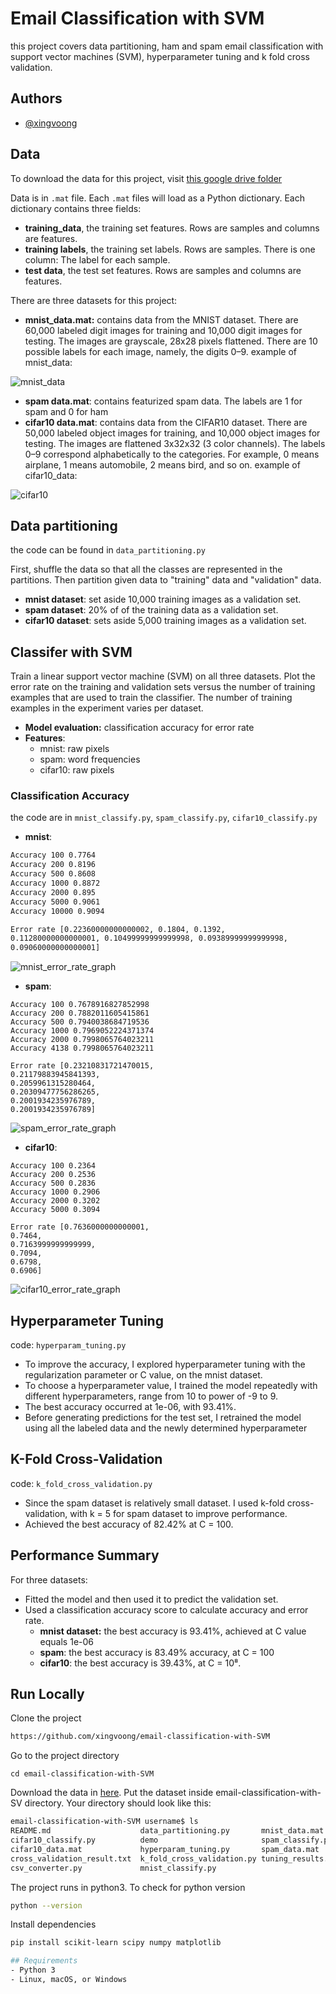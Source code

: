 # Email Classification with SVM
this project covers data partitioning, ham and spam email classification with support vector machines (SVM),
hyperparameter tuning and k fold cross validation.

## Authors
- [@xingvoong](https://github.com/xingvoong)

## Data
To download the data for this project, visit [this google drive folder](https://drive.google.com/drive/folders/1iknXeSFmPjvSfySFEIZFnFXIvziYyLF2?usp=sharing)


Data is in `.mat` file.  Each `.mat` files will load as a Python dictionary.  Each dictionary contains three fields:
- **training_data**, the training set features. Rows are samples and columns are features.
- **training labels**, the training set labels. Rows are samples. There is one column: The label for each sample.
- **test data**, the test set features. Rows are samples and columns are features.

There are three datasets for this project:
- **mnist_data.mat:** contains data from the MNIST dataset. There are 60,000 labeled digit images for training and 10,000 digit images for testing. The images are grayscale, 28x28 pixels flattened. There are 10 possible labels for each image, namely, the digits 0–9.
example of mnist_data:

![mnist_data](https://raw.githubusercontent.com/xingvoong/email-classification-with-SVM/main/demo/mnist-dataset.png?token=AHX47R2T7FIWRNI7SN2DC23BMHAV6)

- **spam data.mat**: contains featurized spam data. The labels are 1 for spam and 0 for ham
- **cifar10 data.mat**: contains data from the CIFAR10 dataset. There are 50,000 labeled object images for training, and 10,000 object images for testing. The images are flattened 3x32x32 (3 color channels). The labels 0–9 correspond alphabetically to the categories. For example, 0 means airplane, 1 means automobile, 2 means bird, and so on.
example of cifar10_data:

![cifar10](https://raw.githubusercontent.com/xingvoong/email-classification-with-SVM/main/demo/cifar10-dataset.png?token=AHX47RZX3HMBGGSPY75FQFLBMHAYQ)

## Data partitioning
the code can be found in `data_partitioning.py`

First, shuffle the data so that all the classes are represented in the partitions.  Then partition given data to "training" data and "validation" data.
- **mnist dataset**: set aside 10,000 training images as a validation set.
- **spam dataset**: 20% of of the training data as a validation set.
- **cifar10 dataset**: sets aside 5,000 training images as a validation set.

## Classifer with SVM
Train a linear support vector machine (SVM) on all three datasets. Plot the error rate on the training
and validation sets versus the number of training examples that are used to train the classifier.
The number of training examples in the experiment varies per dataset.

- **Model evaluation:** classification accuracy for error rate
- **Features**:
    - mnist: raw pixels
    - spam: word frequencies
    - cifar10: raw pixels 

### Classification Accuracy
the code are in `mnist_classify.py`, `spam_classify.py`, `cifar10_classify.py`
- **mnist**: 
```bash
Accuracy 100 0.7764
Accuracy 200 0.8196
Accuracy 500 0.8608
Accuracy 1000 0.8872
Accuracy 2000 0.895
Accuracy 5000 0.9061
Accuracy 10000 0.9094

Error rate [0.22360000000000002, 0.1804, 0.1392,
0.11280000000000001, 0.10499999999999998, 0.09389999999999998,
0.09060000000000001]
```
![mnist_error_rate_graph](https://raw.githubusercontent.com/xingvoong/email-classification-with-SVM/main/demo/mnist_error_rate_graph.png?token=AHX47RZGJP6BN7XOPHDGRPLBMHA6Y)
- **spam**:
```
Accuracy 100 0.7678916827852998
Accuracy 200 0.7882011605415861
Accuracy 500 0.7940038684719536
Accuracy 1000 0.7969052224371374
Accuracy 2000 0.7998065764023211
Accuracy 4138 0.7998065764023211

Error rate [0.23210831721470015,
0.21179883945841393, 
0.2059961315280464, 
0.20309477756286265, 
0.2001934235976789, 
0.2001934235976789]
```
![spam_error_rate_graph](https://raw.githubusercontent.com/xingvoong/email-classification-with-SVM/main/demo/spam_error_rate_graph.png?token=AHX47RY3BEGGTPYUWBP4LS3BMHBB4)

- **cifar10**:
```
Accuracy 100 0.2364
Accuracy 200 0.2536
Accuracy 500 0.2836
Accuracy 1000 0.2906
Accuracy 2000 0.3202
Accuracy 5000 0.3094

Error rate [0.7636000000000001, 
0.7464, 
0.7163999999999999, 
0.7094, 
0.6798, 
0.6906]
```
![cifar10_error_rate_graph](https://raw.githubusercontent.com/xingvoong/email-classification-with-SVM/main/demo/cifar10_error_rate_graph.png?token=AHX47R2VRTTEE5U57XMHC2LBMHBDY)
## Hyperparameter Tuning
code: `hyperparam_tuning.py` 

- To improve the accuracy, I explored hyperparameter tuning with the regularization parameter or C value, on the mnist dataset.
- To choose a hyperparameter value, I trained the model repeatedly with different hyperparameters, range from 10 to power of -9 to 9.
- The best accuracy occurred at 1e-06, with 93.41%.
- Before generating predictions for the test set,  I retrained the model using all the labeled data and the newly determined hyperparameter

## K-Fold Cross-Validation
code: `k_fold_cross_validation.py`
- Since the spam dataset is relatively small dataset. I used k-fold cross-validation, with k = 5 for spam dataset to improve performance.
- Achieved the best accuracy of 82.42% at C = 100.

## Performance Summary
For three datasets:
- Fitted the model and then used it to predict the validation set.  
- Used a classification accuracy score to calculate accuracy and error rate.  
    - **mnist dataset:** the best accuracy is 93.41%, achieved at C value equals 1e-06
    - **spam**: the best accuracy is 83.49% accuracy, at C = 100
    - **cifar10**: the best accuracy is 39.43%, at C = 10⁸. 

## Run Locally
Clone the project
```bash
https://github.com/xingvoong/email-classification-with-SVM
```

Go to the project directory
```
cd email-classification-with-SVM
```
Download the data in [here](https://drive.google.com/drive/folders/1iknXeSFmPjvSfySFEIZFnFXIvziYyLF2?usp=sharing).  Put the dataset inside email-classification-with-SV directory.
Your directory should look like this:
```bash
email-classification-with-SVM username$ ls
README.md			         data_partitioning.py		mnist_data.mat
cifar10_classify.py		     demo				        spam_classify.py
cifar10_data.mat		     hyperparam_tuning.py		spam_data.mat
cross_validation_result.txt	 k_fold_cross_validation.py	tuning_results.txt
csv_converter.py		     mnist_classify.py
```

The project runs in python3.  To check for python version
```bash
python --version
```

Install dependencies
```bash
pip install scikit-learn scipy numpy matplotlib

## Requirements
- Python 3
- Linux, macOS, or Windows

